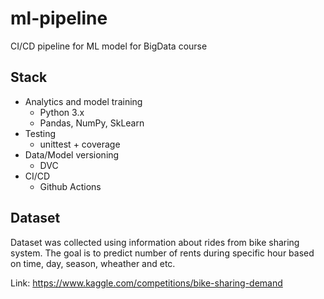 # ml-pipeline
CI/CD pipeline for ML model for BigData course

## Stack
- Analytics and model training
  - Python 3.x
  - Pandas, NumPy, SkLearn
- Testing
  - unittest + coverage
- Data/Model versioning
  - DVC
- CI/CD
  - Github Actions

## Dataset

Dataset was collected using information about rides from bike sharing system. The goal is to predict number of rents during specific hour based on time, day, season, wheather and etc.

Link: https://www.kaggle.com/competitions/bike-sharing-demand

